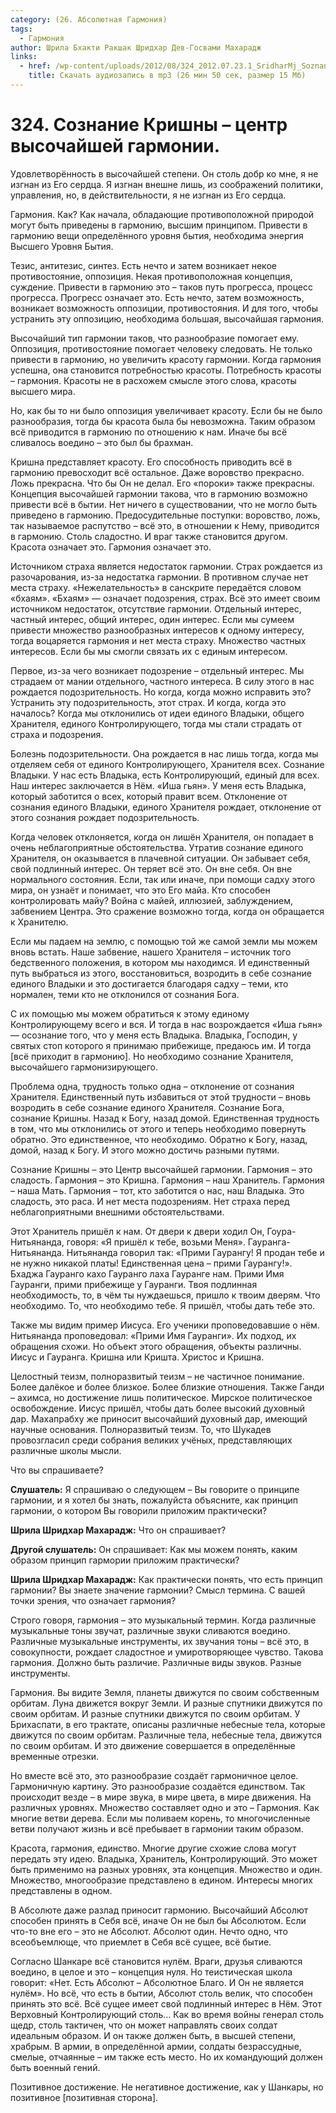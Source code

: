 ```yaml
---
category: (26. Абсолютная Гармония)
tags:
  - Гармония
author: Шрила Бхакти Ракшак Шридхар Дев-Госвами Махарадж
links:
  - href: /wp-content/uploads/2012/08/324_2012.07.23.1_SridharMj_Soznanie_Krishny–сentr_vysochayshey_garmonii.mp3
    title: Скачать аудиозапись в mp3 (26 мин 50 сек, размер 15 Мб)
---
```


# 324. Сознание Кришны – центр высочайшей гармонии.

Удовлетворённость в высочайшей степени. Он столь добр ко мне, я не изгнан из Его сердца. Я изгнан внешне лишь, из соображений политики, управления, но, в действительности, я не изгнан из Его сердца.

Гармония. Как? Как начала, обладающие противоположной природой могут быть приведены в гармонию, высшим принципом. Привести в гармонию вещи определённого уровня бытия, необходима энергия Высшего Уровня Бытия.

Тезис, антитезис, синтез. Есть нечто и затем возникает некое противостояние, оппозиция. Некая противоположная концепция, суждение. Привести в гармонию это – таков путь прогресса, процесс прогресса. Прогресс означает это. Есть нечто, затем возможность, возникает возможность оппозиции, противостояния. И для того, чтобы устранить эту оппозицию, необходима большая, высочайшая гармония.

Высочайший тип гармонии таков, что разнообразие помогает ему. Оппозиция, противостояние помогает человеку следовать. Не только привести в гармонию, но увеличить красоту гармонии. Когда гармония успешна, она становится потребностью красоты. Потребность красоты – гармония. Красоты не в расхожем смысле этого слова, красоты высшего мира.

Но, как бы то ни было оппозиция увеличивает красоту. Если бы не было разнообразия, тогда бы красота была бы невозможна. Таким образом всё приводится в гармонию по отношению к нам. Иначе бы всё сливалось воедино – это был бы брахман.

Кришна представляет красоту. Его способность приводить всё в гармонию превосходит всё остальное. Даже воровство прекрасно. Ложь прекрасна. Что бы Он не делал. Его «пороки» также прекрасны. Концепция высочайшей гармонии такова, что в гармонию возможно привести всё в бытии. Нет ничего в существовании, что не могло быть приведено в гармонию. Предосудительные поступки: воровство, ложь, так называемое распутство – всё это, в отношении к Нему, приводится в гармонию. Столь сладостно. И враг также становится другом. Красота означает это. Гармония означает это.

Источником страха является недостаток гармонии. Страх рождается из разочарования, из-за недостатка гармонии. В противном случае нет места страху. «Нежелательность» в санскрите передаётся словом «бхаям». «Бхаям» — означает подозрения, страх. Всё это имеет своим источником недостаток, отсутствие гармонии. Отдельный интерес, частный интерес, общий интерес, один интерес. Если мы сумеем привести множество разнообразных интересов к одному интересу, тогда воцаряется гармония и нет места страху. Множество частных интересов. Если бы мы смогли связать их с единым интересом.

Первое, из-за чего возникает подозрение – отдельный интерес. Мы страдаем от мании отдельного, частного интереса. В силу этого в нас рождается подозрительность. Но когда, когда можно исправить это? Устранить эту подозрительность, этот страх. И когда, когда это началось? Когда мы отклонились от идеи единого Владыки, общего Хранителя, единого Контролирующего, тогда мы стали страдать от страха и подозрения.

Болезнь подозрительности. Она рождается в нас лишь тогда, когда мы отделяем себя от единого Контролирующего, Хранителя всех. Сознание Владыки. У нас есть Владыка, есть Контролирующий, единый для всех. Наш интерес заключается в Нём. «Иша гьян». У меня есть Владыка, который заботится о всех, который правит всем. Отклонение от сознания единого Владыки, единого Хранителя рождает, отклонение от этого сознания рождает подозрительность.

Когда человек отклоняется, когда он лишён Хранителя, он попадает в очень неблагоприятные обстоятельства. Утратив сознание единого Хранителя, он оказывается в плачевной ситуации. Он забывает себя, свой подлинный интерес. Он теряет всё это. Он вне себя. Он вне нормального состояния. Если, так или иначе, при помощи садху этого мира, он узнаёт и понимает, что это Его майа. Кто способен контролировать майу? Война с майей, иллюзией, заблуждением, забвением Центра. Это сражение возможно тогда, когда он обращается к Хранителю.

Если мы падаем на землю, с помощью той же самой земли мы можем вновь встать. Наше забвение, нашего Хранителя – источник того бедственного положения, в котором мы находимся. И единственный путь выбраться из этого, восстановиться, возродить в себе сознание единого Владыки и это достигается благодаря садху – теми, кто нормален, теми кто не отклонился от сознания Бога.

С их помощью мы можем обратиться к этому единому Контролирующему всего и вся. И тогда в нас возрождается «Иша гьян» — осознание того, что у меня есть Владыка. Владыка, Господин, у святых стоп которого я принимаю прибежище, предаюсь им. И тогда [всё приходит в гармонию]. Но необходимо сознание Хранителя, высочайшего гармонизирующего.

Проблема одна, трудность только одна – отклонение от сознания Хранителя. Единственный путь избавиться от этой трудности – вновь возродить в себе сознание единого Хранителя. Сознание Бога, сознание Кришны. Назад к Богу, назад домой. Единственная трудность в том, что мы отклонились от этого и теперь необходимо повернуть обратно. Это единственное, что необходимо. Обратно к Богу, назад, домой, назад к Богу. И этого можно достичь разными путями.

Сознание Кришны – это Центр высочайшей гармонии. Гармония – это сладость. Гармония – это Кришна. Гармония – наш Хранитель. Гармония – наша Мать. Гармония – тот, кто заботится о нас, наш Владыка. Это сладость, это раса. И нет места подозрениям. Нет страха перед неблагоприятными внешними обстоятельствами.

Этот Хранитель пришёл к нам. От двери к двери ходил Он, Гоура-Нитьянанда, говоря: «Я пришёл к тебе, возьми Меня». Гауранга-Нитьянанда. Нитьянанда говорил так: «Прими Гаурангу! Я продан тебе и не нужно никакой платы! Единственная цена – прими Гаурангу!». Бхаджа Гауранго кахо Гауранго лаха Гауранге нам. Прими Имя Гауранги, прими прибежище у Гауранги. Твоя подлинная необходимость, то, в чём ты нуждаешься, пришло к твоим дверям. Что необходимо. То, что необходимо тебе. Я пришёл, чтобы дать тебе это.

Также мы видим пример Иисуса. Его ученики проповедовавшие о нём. Нитьянанда проповедовал: «Прими Имя Гауранги». Их подход, их обращения схожи. Но объект этого обращения, объекты различны. Иисус и Гауранга. Кришна или Кришта. Христос и Кришна.

Целостный теизм, полноразвитый теизм – не частичное понимание. Более далёкое и более близкое. Более близкие отношения. Также Ганди – ахимса, но достижение лишь политическое. Мирское политическое освобождение. Иисус пришёл, чтобы дать более высокий духовный дар. Махапрабху же приносит высочайший духовный дар, имеющий научные основания. Полноразвитый теизм. То, что Шукадев провозгласил среди собрания великих учёных, представляющих различные школы мысли.

Что вы спрашиваете?

**Слушатель:** Я спрашиваю о следующем – Вы говорите о принципе гармонии, и я хотел бы знать, пожалуйста объясните, как принцип гармонии, о котором Вы говорили приложим практически?

**Шрила Шридхар Махарадж:** Что он спрашивает?

**Другой слушатель:** Он спрашивает: Как мы можем понять, каким образом принцип гармории приложим практически?

**Шрила Шридхар Махарадж:** Как практически понять, что есть принцип гармонии? Вы знаете значение гармонии? Смысл термина. С вашей точки зрения, что означает гармония?

Строго говоря, гармония – это музыкальный термин. Когда различные музыкальные тоны звучат, различные звуки сливаются воедино. Различные музыкальные инструменты, их звучания тоны – всё это, в совокупности, рождает сладостное и умиротворяющее чувство. Такова гармония. Должно быть различие. Различные виды звуков. Разные инструменты.

Гармония. Вы видите Земля, планеты движутся по своим собственным орбитам. Луна движется вокруг Земли. И разные спутники движутся по своим орбитам. И разные спутники движутся по своим орбитам. У Брихаспати, в его трактате, описаны различные небесные тела, которые движутся по своим орбитам. Различные тела, небесные тела, движутся по своим орбитам. И это движение совершается в определённые временные отрезки.

Но вместе всё это, это разнообразие создаёт гармоничное целое. Гармоничную картину. Это разнообразие создаётся единством. Так происходит везде – в мире звука, в мире цвета, в мире движения. На различных уровнях. Множество составляет одно и это – Гармония. Как многие ветви дерева. Если мы поливаем корень, то многочисленные ветви получают жизнь и всё пребывает в гармонии таким образом.

Красота, гармония, единство. Многие другие схожие слова могут передать эту идею. Владыка, Хранитель, Контролирующий. Это может быть применимо на разных уровнях, эта концепция. Множество и один. Множество, многообразие представлено в едином. Интересы многих представлены в одном.

В Абсолюте даже разлад приносит гармонию. Высочайший Абсолют способен принять в Себя всё, иначе Он не был бы Абсолютом. Если что-то вне его – это не Абсолют. Абсолют один. Нечто одно, что всеобъемлюще, что приемлет в Себя всё сущее, всё бытие.

Согласно Шанкаре всё становится нулём. Враги, друзья сливаются воедино, в целое и это – концепция нуля. Но теистическая школа говорит: «Нет. Есть Абсолют – Абсолютное Благо. И Он не является нулём». Но всё, что есть в бытии, Абсолют столь велик, что способен принять это всё. Всё сущее имеет свой подлинный интерес в Нём. Этот Верховный Контролирующий столь… Как во время войны генерал столь щедр, столь тактичен, что он может направлять своих солдат идеальным образом. И он также должен быть, в высшей степени, храбрым. В армии, в определённой армии, солдаты безрассудные, смелые, отчаянные – им также есть место. Но их командующий должен быть военный гений.

Позитивное достижение. Не негативное достижение, как у Шанкары, но позитивное [позитивная сторона].

